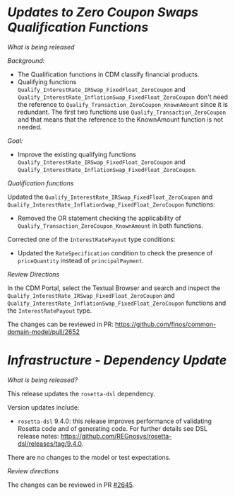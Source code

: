 # *Updates to Zero Coupon Swaps Qualification Functions*

_What is being released_

_Background:_
- The Qualification functions in CDM classify financial products.
- Qualifying functions `Qualify_InterestRate_IRSwap_FixedFloat_ZeroCoupon` and `Qualify_InterestRate_InflationSwap_FixedFloat_ZeroCoupon` don't need the reference to `Qualify_Transaction_ZeroCoupon_KnownAmount` since it is redundant. The first two functions use `Qualify_Transaction_ZeroCoupon` and that means that the reference to the KnownAmount function is not needed.

_Goal:_
- Improve the existing qualifying functions `Qualify_InterestRate_IRSwap_FixedFloat_ZeroCoupon` and `Qualify_InterestRate_InflationSwap_FixedFloat_ZeroCoupon`.

_Qualification functions_

Updated the `Qualify_InterestRate_IRSwap_FixedFloat_ZeroCoupon` and `Qualify_InterestRate_InflationSwap_FixedFloat_ZeroCoupon` functions:

- Removed the OR statement checking the applicability of `Qualify_Transaction_ZeroCoupon_KnownAmount` in both functions.

Corrected one of the `InterestRatePayout` type conditions:
- Updated the `RateSpecification` condition to check the presence of `priceQuantity` instead of `principalPayment`.


_Review Directions_

In the CDM Portal, select the Textual Browser and search and inspect the `Qualify_InterestRate_IRSwap_FixedFloat_ZeroCoupon` and `Qualify_InterestRate_InflationSwap_FixedFloat_ZeroCoupon` functions and the `InterestRatePayout` type.

The changes can be reviewed in PR: https://github.com/finos/common-domain-model/pull/2652

# *Infrastructure - Dependency Update*

_What is being released?_

This release updates the `rosetta-dsl` dependency.

Version updates include:
- `rosetta-dsl` 9.4.0: this release improves performance of validating Rosetta code and of generating code. For further details see DSL release notes: https://github.com/REGnosys/rosetta-dsl/releases/tag/9.4.0.

There are no changes to the model or test expectations.

_Review directions_

The changes can be reviewed in PR [#2645](https://github.com/finos/common-domain-model/pull/2645).
